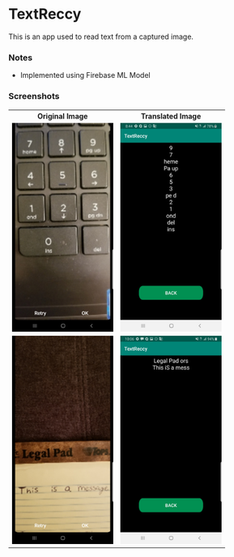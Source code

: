 # TextReccy
This is an app used to read text from a captured image.

### Notes
 - Implemented using Firebase ML Model


### Screenshots
<table>
 <tr>
  <th>Original Image</th>
  <th>Translated Image</th>
 </tr>
 <tr>
  <td><img src="screenshots/Screenshot_20191125-204444_Camera.jpg" alt="drawing" width="200"/></td>
  <td><img src="screenshots/Screenshot_20191125-204452_TextReccy.jpg" alt="drawing" width="200"/></td>
 </tr>
 <tr>
  <td><img src="screenshots/Screenshot_20191125-220644_Camera.jpg" alt="drawing" width="200"/></td>
  <td><img src="screenshots/Screenshot_20191125-220659_TextReccy.jpg" alt="drawing" width="200"/></td>
 </tr>
</table>
